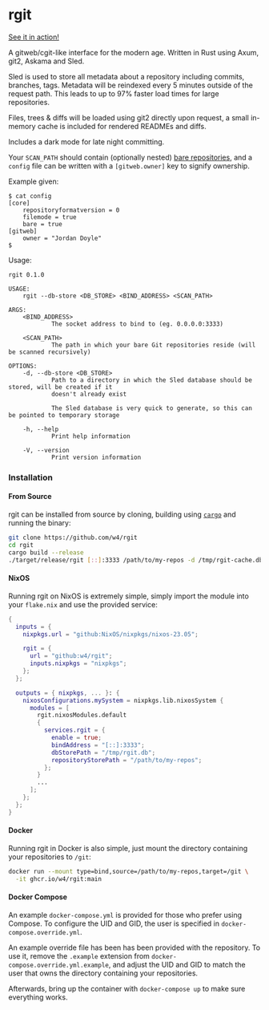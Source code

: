 # rgit

[See it in action!](https://git.inept.dev/)

A gitweb/cgit-like interface for the modern age. Written in Rust using Axum, git2, Askama and Sled.

Sled is used to store all metadata about a repository including commits, branches, tags. Metadata
will be reindexed every 5 minutes outside of the request path. This leads to up to 97% faster load
times for large repositories.

Files, trees & diffs will be loaded using git2 directly upon request, a small in-memory cache is
included for rendered READMEs and diffs.

Includes a dark mode for late night committing.

Your `SCAN_PATH` should contain (optionally nested) [bare repositories][], and a `config` file
can be written with a `[gitweb.owner]` key to signify ownership.

Example given:
```text
$ cat config
[core]
	repositoryformatversion = 0
	filemode = true
	bare = true
[gitweb]
	owner = "Jordan Doyle"
$
```

[bare repositories]: https://git-scm.com/book/en/v2/Git-on-the-Server-Getting-Git-on-a-Server

Usage:

```
rgit 0.1.0

USAGE:
    rgit --db-store <DB_STORE> <BIND_ADDRESS> <SCAN_PATH>

ARGS:
    <BIND_ADDRESS>
            The socket address to bind to (eg. 0.0.0.0:3333)

    <SCAN_PATH>
            The path in which your bare Git repositories reside (will be scanned recursively)

OPTIONS:
    -d, --db-store <DB_STORE>
            Path to a directory in which the Sled database should be stored, will be created if it
            doesn't already exist

            The Sled database is very quick to generate, so this can be pointed to temporary storage

    -h, --help
            Print help information

    -V, --version
            Print version information
```

### Installation

#### From Source

rgit can be installed from source by cloning, building using [`cargo`][] and running the binary:

```bash
git clone https://github.com/w4/rgit
cd rgit
cargo build --release
./target/release/rgit [::]:3333 /path/to/my-repos -d /tmp/rgit-cache.db
```

[`cargo`]: https://www.rust-lang.org/

#### NixOS

Running rgit on NixOS is extremely simple, simply import the module into your `flake.nix` and use the
provided service:

```nix
{
  inputs = {
    nixpkgs.url = "github:NixOS/nixpkgs/nixos-23.05";

    rgit = {
      url = "github:w4/rgit";
      inputs.nixpkgs = "nixpkgs";
    };
  };

  outputs = { nixpkgs, ... }: {
    nixosConfigurations.mySystem = nixpkgs.lib.nixosSystem {
      modules = [
        rgit.nixosModules.default
        {
          services.rgit = {
            enable = true;
            bindAddress = "[::]:3333";
            dbStorePath = "/tmp/rgit.db";
            repositoryStorePath = "/path/to/my-repos";
          };
        }
        ...
      ];
    };
  };
}
```

#### Docker

Running rgit in Docker is also simple, just mount the directory containing your repositories to `/git`:

```bash
docker run --mount type=bind,source=/path/to/my-repos,target=/git \
  -it ghcr.io/w4/rgit:main
```

#### Docker Compose

An example `docker-compose.yml` is provided for those who prefer using Compose. To configure the UID and GID, the user is specified in `docker-compose.override.yml`. 

An example override file has been has been provided with the repository. To use it, remove the `.example` extension from `docker-compose.override.yml.example`, and adjust the UID and GID to match the user that owns the directory containing your repositories.

Afterwards, bring up the container with `docker-compose up` to make sure everything works.
